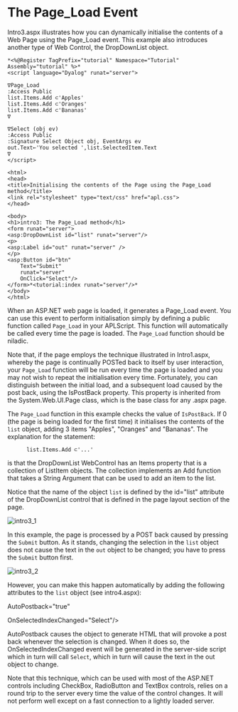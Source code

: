 # The Page_Load Event

Intro3.aspx illustrates how you can dynamically initialise the contents of a Web Page using the Page_Load event. This example also introduces another type of Web Control, the DropDownList object.
```apl
*<%@Register TagPrefix="tutorial" Namespace="Tutorial" Assembly="tutorial" %>*
<script language="Dyalog" runat="server">

∇Page_Load 
:Access Public
list.Items.Add ⊂'Apples'
list.Items.Add ⊂'Oranges'
list.Items.Add ⊂'Bananas'
∇

∇Select (obj ev)
:Access Public
:Signature Select Object obj, EventArgs ev
out.Text←'You selected ',list.SelectedItem.Text
∇
</script>

<html>
<head>
<title>Initialising the contents of the Page using the Page_Load method</title>
<link rel="stylesheet" type="text/css" href="apl.css">
</head>

<body>
<h1>intro3: The Page_Load method</h1>
<form runat="server">
<asp:DropDownList id="list" runat="server"/>
<p>
<asp:Label id="out" runat="server" />
</p>
<asp:Button id="btn" 
	Text="Submit"
	runat="server"
	OnClick="Select"/>
</form>*<tutorial:index runat="server"/>*
</body>
</html>

```

When an ASP.NET web page is loaded, it generates a Page_Load event. You can use this event to perform initialisation simply by defining a public function called `Page_Load` in your APLScript. This function will automatically be called every time the page is loaded. The `Page_Load` function should be niladic.

Note that, if the page employs the technique illustrated in Intro1.aspx, whereby the page is continually POSTed back to itself by user interaction, your `Page_Load` function will be run every time the page is loaded and you may not wish to repeat the initialisation every time. Fortunately, you can distinguish between the initial load, and a subsequent load caused by the post back, using the IsPostBack property. This property is inherited from the System.Web.UI.Page class, which is the base class for any .aspx page.

The `Page_Load` function in this example checks the value of `IsPostBack`. If 0 (the page is being loaded for the first time) it initialises the contents of the `list` object, adding 3 items "Apples", "Oranges" and "Bananas". The explanation for the statement:
```apl
      list.Items.Add ⊂'...'
```

is that the DropDownList WebControl has an Items property that is a collection of ListItem objects. The collection implements an Add function that takes a String Argument that can be used to add an item to the list.

Notice that the name of the object `list` is defined by the id="list" attribute of the DropDownList control that is defined in the page layout section of the page.

![intro3_1](site:img/intro3-1.png)

In this example, the page is processed by a POST back caused by pressing the `Submit` button. As it stands, changing the selection in the `list` object does not cause the text in the `out` object to be changed; you have to press the `Submit` button first.

![intro3_2](site:img/intro3-2.png)

However, you can make this happen automatically by adding the following attributes to the `list` object (see intro4.aspx):

AutoPostback="true"

OnSelectedIndexChanged="Select"/>

AutoPostback causes the object to generate HTML that will provoke a post back whenever the selection is changed. When it does so, the OnSelectedIndexChanged event will be generated in the server-side script which in turn will call `Select`, which in turn will cause the text in the out object to change.

Note that this technique, which can be used with most of the ASP.NET controls including CheckBox, RadioButton and TextBox controls, relies on a round trip to the server every time the value of the control changes. It will not perform well except on a fast connection to a lightly loaded server.

